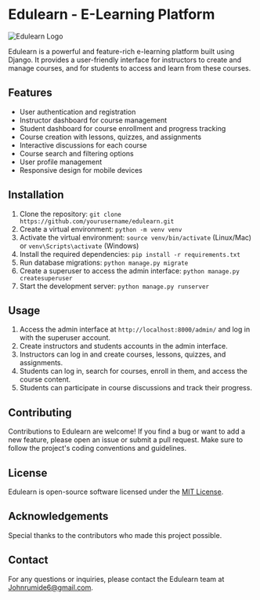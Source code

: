 # Edulearn - E-Learning Platform

![Edulearn Logo](https://example.com/path/to/logo.png)

Edulearn is a powerful and feature-rich e-learning platform built using Django. It provides a user-friendly interface for instructors to create and manage courses, and for students to access and learn from these courses.

## Features

- User authentication and registration
- Instructor dashboard for course management
- Student dashboard for course enrollment and progress tracking
- Course creation with lessons, quizzes, and assignments
- Interactive discussions for each course
- Course search and filtering options
- User profile management
- Responsive design for mobile devices

## Installation

1. Clone the repository: `git clone https://github.com/yourusername/edulearn.git`
2. Create a virtual environment: `python -m venv venv`
3. Activate the virtual environment: `source venv/bin/activate` (Linux/Mac) or `venv\Scripts\activate` (Windows)
4. Install the required dependencies: `pip install -r requirements.txt`
5. Run database migrations: `python manage.py migrate`
6. Create a superuser to access the admin interface: `python manage.py createsuperuser`
7. Start the development server: `python manage.py runserver`

## Usage

1. Access the admin interface at `http://localhost:8000/admin/` and log in with the superuser account.
2. Create instructors and students accounts in the admin interface.
3. Instructors can log in and create courses, lessons, quizzes, and assignments.
4. Students can log in, search for courses, enroll in them, and access the course content.
5. Students can participate in course discussions and track their progress.

## Contributing

Contributions to Edulearn are welcome! If you find a bug or want to add a new feature, please open an issue or submit a pull request. Make sure to follow the project's coding conventions and guidelines.

## License

Edulearn is open-source software licensed under the [MIT License](https://opensource.org/licenses/MIT).

## Acknowledgements

Special thanks to the contributors who made this project possible.

## Contact

For any questions or inquiries, please contact the Edulearn team at [Johnrumide6@gmail.com](mailto:johnrumide6@gmail.com).
